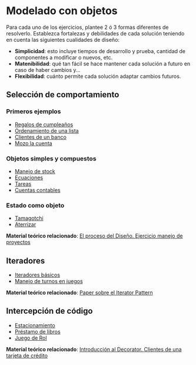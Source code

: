 
# Modelado con objetos

Para cada uno de los ejercicios, plantee 2 ó 3 formas diferentes de resolverlo. Establezca fortalezas y debilidades de cada solución teniendo en cuenta las siguientes cualidades de diseño:

- **Simplicidad**: esto incluye tiempos de desarrollo y prueba, cantidad de componentes a modificar o nuevos, etc.
- **Matenibilidad**: qué tan fácil se hace mantener cada solución a futuro en caso de haber cambios y...
- **Flexibilidad**: cuánto permite cada solución adaptar cambios futuros.

## Selección de comportamiento

### Primeros ejemplos

- [Regalos de cumpleaños](regalosCumple.md)
- [Ordenamiento de una lista](ordenLista.md)
- [Clientes de un banco](clientesBanco.md)
- [Mozo la cuenta](mozo.md)

### Objetos simples y compuestos

- [Manejo de stock](manejoStock.md)
- [Ecuaciones](ecuaciones.md)
- [Tareas](tareas.md)
- [Cuentas contables](cuentasContables.md)

### Estado como objeto

- [Tamagotchi](tamagotchi.md)
- [Aterrizar](aterrizar.md)

**Material teórico relacionado**: [El proceso del Diseño. Ejercicio manejo de proyectos](https://docs.google.com/document/d/1yHzmqlJLFNwRGucz4wJgZmeq1zYddNgfQ6G1KcqRhdk/edit?usp=sharing)

## Iteradores

- [Iteradores básicos](iteradores.md)
- [Manejo de turnos en juegos](manejoTurnos.md)

**Material teórico relacionado**: [Paper sobre el Iterator Pattern](https://docs.google.com/viewer?a=v&pid=sites&srcid=ZGVmYXVsdGRvbWFpbnx1dG5kZXNpZ258Z3g6NGMzZjI3MGIxYWM0N2Yy)

## Intercepción de código

- [Estacionamiento](estacionamiento.md)
- [Préstamo de libros](prestamoLibros.md)
- [Juego de Rol](juegoRol.md)

**Material teórico relacionado**: [Introducción al Decorator. Clientes de una tarjeta de crédito](https://docs.google.com/document/d/1Ijz8Pe-ci6bYwbxIn-VZDV1QcijDy2JuAUQtohNX0oA/edit?usp=sharing)

## 
